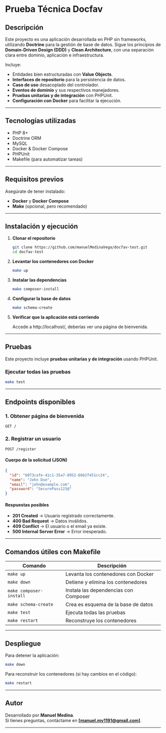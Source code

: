# Prueba Técnica Docfav

## Descripción

Este proyecto es una aplicación desarrollada en PHP sin frameworks, utilizando **Doctrine** para la gestión de base de datos. Sigue los principios de **Domain-Driven Design (DDD)** y **Clean Architecture**, con una separación clara entre dominio, aplicación e infraestructura.

Incluye:

- Entidades bien estructuradas con **Value Objects**.
- **Interfaces de repositorio** para la persistencia de datos.
- **Caso de uso** desacoplado del controlador.
- **Eventos de dominio** y sus respectivos manejadores.
- **Pruebas unitarias y de integración** con PHPUnit.
- **Configuración con Docker** para facilitar la ejecución.

---

## Tecnologías utilizadas

- PHP 8+
- Doctrine ORM
- MySQL
- Docker & Docker Compose
- PHPUnit
- Makefile (para automatizar tareas)

---

## Requisitos previos

Asegúrate de tener instalado:

- **Docker** y **Docker Compose**
- **Make** (opcional, pero recomendado)

---

## Instalación y ejecución

1. **Clonar el repositorio**
   ```sh
   git clone https://github.com/manuelMedinaVega/docfav-test.git
   cd docfav-test

2. **Levantar los contenedores con Docker**
   ```sh
   make up

3. **Instalar las dependencias**
   ```sh
   make composer-install

4. **Configurar la base de datos**
   ```sh
   make schema-create

5. **Verificar que la aplicación está corriendo**

   Accede a http://localhost/, deberías ver una página de bienvenida.

---

## Pruebas

Este proyecto incluye **pruebas unitarias y de integración** usando PHPUnit.

### Ejecutar todas las pruebas
```sh
make test
```

---

## Endpoints disponibles

### 1. Obtener página de bienvenida
```http
GET /
```

### 2. Registrar un usuario
```http
POST /register
```
#### Cuerpo de la solicitud (JSON)
```json
{
  "id": "6073cafe-41c1-35a7-8952-6662f451cc24",
  "name": "John Doe",
  "email": "john@example.com",
  "password": "SecurePass123@"
}
```
#### Respuestas posibles
- **201 Created** → Usuario registrado correctamente.
- **400 Bad Request** → Datos inválidos.
- **409 Conflict** → El usuario o el email ya existe.
- **500 Internal Server Error** → Error inesperado.

---

## Comandos útiles con Makefile

| Comando             | Descripción |
|---------------------|-------------|
| `make up`          | Levanta los contenedores con Docker |
| `make down`        | Detiene y elimina los contenedores |
| `make composer-install`     | Instala las dependencias con Composer |
| `make schema-create`     | Crea es esquema de la base de datos |
| `make test`        | Ejecuta todas las pruebas |
| `make restart`        | Reconstruye los contenedores |

---

## Despliegue

Para detener la aplicación:
```sh
make down
```
Para reconstruir los contenedores (si hay cambios en el código):
```sh
make restart
```

---

## Autor

Desarrollado por **Manuel Medina**.  
Si tienes preguntas, contáctame en **[manuel.mv1191@gmail.com]**.

---

